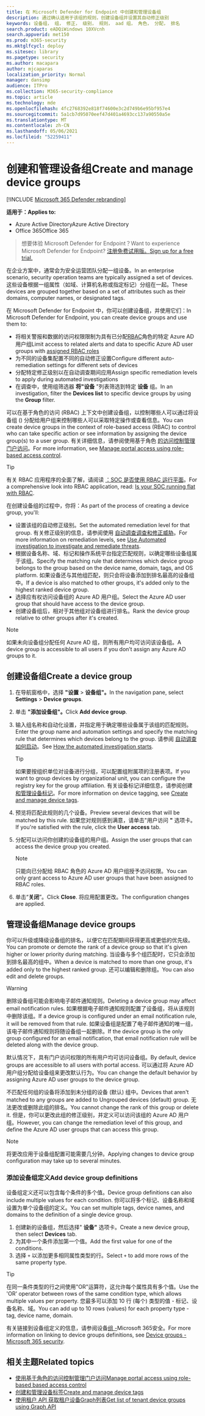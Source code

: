 ```yaml
---
title: 在 Microsoft Defender for Endpoint 中创建和管理设备组
description: 通过确认适用于该组的规则，创建设备组并设置其自动修正级别
keywords: 设备组， 组， 修正， 级别， 规则， aad 组， 角色， 分配， 排名
search.product: eADQiWindows 10XVcnh
search.appverid: met150
ms.prod: m365-security
ms.mktglfcycl: deploy
ms.sitesec: library
ms.pagetype: security
ms.author: macapara
author: mjcaparas
localization_priority: Normal
manager: dansimp
audience: ITPro
ms.collection: M365-security-compliance
ms.topic: article
ms.technology: mde
ms.openlocfilehash: 4fc2768392e818f74600e3c2d749b6e95bf957e4
ms.sourcegitcommit: 5a1cb7d95070eef47d401a4693cc137a90550a5e
ms.translationtype: MT
ms.contentlocale: zh-CN
ms.lasthandoff: 05/06/2021
ms.locfileid: "52259411"
---
```

# <a name="create-and-manage-device-groups"></a><span data-ttu-id="d73c0-104">创建和管理设备组</span><span class="sxs-lookup"><span data-stu-id="d73c0-104">Create and manage device groups</span></span>

[!INCLUDE [Microsoft 365 Defender rebranding](../../includes/microsoft-defender.md)]


<span data-ttu-id="d73c0-105">**适用于：**</span><span class="sxs-lookup"><span data-stu-id="d73c0-105">**Applies to:**</span></span>
- <span data-ttu-id="d73c0-106">Azure Active Directory</span><span class="sxs-lookup"><span data-stu-id="d73c0-106">Azure Active Directory</span></span>
- <span data-ttu-id="d73c0-107">Office 365</span><span class="sxs-lookup"><span data-stu-id="d73c0-107">Office 365</span></span>

> <span data-ttu-id="d73c0-108">想要体验 Microsoft Defender for Endpoint？</span><span class="sxs-lookup"><span data-stu-id="d73c0-108">Want to experience Microsoft Defender for Endpoint?</span></span> [<span data-ttu-id="d73c0-109">注册免费试用版。</span><span class="sxs-lookup"><span data-stu-id="d73c0-109">Sign up for a free trial.</span></span>](https://www.microsoft.com/microsoft-365/windows/microsoft-defender-atp?ocid=docs-wdatp-exposedapis-abovefoldlink)


<span data-ttu-id="d73c0-110">在企业方案中，通常会为安全运营团队分配一组设备。</span><span class="sxs-lookup"><span data-stu-id="d73c0-110">In an enterprise scenario, security operation teams are typically assigned a set of devices.</span></span> <span data-ttu-id="d73c0-111">这些设备根据一组属性（如域、计算机名称或指定标记）分组在一起。</span><span class="sxs-lookup"><span data-stu-id="d73c0-111">These devices are grouped together based on a set of attributes such as their domains, computer names, or designated tags.</span></span>

<span data-ttu-id="d73c0-112">在 Microsoft Defender for Endpoint 中，你可以创建设备组，并使用它们：</span><span class="sxs-lookup"><span data-stu-id="d73c0-112">In Microsoft Defender for Endpoint, you can create device groups and use them to:</span></span>
- <span data-ttu-id="d73c0-113">将相关警报和数据的访问权限限制为具有已分配[RBAC](rbac.md)角色的特定 Azure AD 用户组</span><span class="sxs-lookup"><span data-stu-id="d73c0-113">Limit access to related alerts and data to specific Azure AD user groups with [assigned RBAC roles](rbac.md)</span></span> 
- <span data-ttu-id="d73c0-114">为不同的设备集配置不同的自动修正设置</span><span class="sxs-lookup"><span data-stu-id="d73c0-114">Configure different auto-remediation settings for different sets of devices</span></span>
- <span data-ttu-id="d73c0-115">分配特定修正级别以在自动调查期间应用</span><span class="sxs-lookup"><span data-stu-id="d73c0-115">Assign specific remediation levels to apply during automated investigations</span></span>
- <span data-ttu-id="d73c0-116">在调查中，使用组筛选器 **将"设备** "列表筛选到特定 **设备** 组。</span><span class="sxs-lookup"><span data-stu-id="d73c0-116">In an investigation, filter the **Devices list** to specific device groups by using the **Group** filter.</span></span>

<span data-ttu-id="d73c0-117">可以在基于角色的访问 (RBAC) 上下文中创建设备组，以控制哪些人可以通过将设备组 () 分配给用户组来控制哪些人可以采取特定操作或查看信息。</span><span class="sxs-lookup"><span data-stu-id="d73c0-117">You can create device groups in the context of role-based access (RBAC) to control who can take specific action or see information by assigning the device group(s) to a user group.</span></span> <span data-ttu-id="d73c0-118">有关详细信息，请参阅使用基于角色 [的访问控制管理门户访问](rbac.md)。</span><span class="sxs-lookup"><span data-stu-id="d73c0-118">For more information, see [Manage portal access using role-based access control](rbac.md).</span></span>

>[!TIP]
> <span data-ttu-id="d73c0-119">有关 RBAC 应用程序的全面了解，请阅读 [：SOC 是否使用 RBAC 运行平面](https://techcommunity.microsoft.com/t5/Windows-Defender-ATP/Is-your-SOC-running-flat-with-limited-RBAC/ba-p/320015)。</span><span class="sxs-lookup"><span data-stu-id="d73c0-119">For a comprehensive look into RBAC application, read: [Is your SOC running flat with RBAC](https://techcommunity.microsoft.com/t5/Windows-Defender-ATP/Is-your-SOC-running-flat-with-limited-RBAC/ba-p/320015).</span></span>

<span data-ttu-id="d73c0-120">在创建设备组的过程中，你将：</span><span class="sxs-lookup"><span data-stu-id="d73c0-120">As part of the process of creating a device group, you'll:</span></span>
- <span data-ttu-id="d73c0-121">设置该组的自动修正级别。</span><span class="sxs-lookup"><span data-stu-id="d73c0-121">Set the automated remediation level for that group.</span></span> <span data-ttu-id="d73c0-122">有关修正级别的信息，请参阅使用 [自动调查调查和修正威胁](automated-investigations.md)。</span><span class="sxs-lookup"><span data-stu-id="d73c0-122">For more information on remediation levels, see [Use Automated investigation to investigate and remediate threats](automated-investigations.md).</span></span>
- <span data-ttu-id="d73c0-123">根据设备名称、域、标记和操作系统平台指定匹配规则，以确定哪些设备组属于该组。</span><span class="sxs-lookup"><span data-stu-id="d73c0-123">Specify the matching rule that determines which device group belongs to the group based on the device name, domain, tags, and OS platform.</span></span> <span data-ttu-id="d73c0-124">如果设备还与其他组匹配，则只会将设备添加到排名最高的设备组中。</span><span class="sxs-lookup"><span data-stu-id="d73c0-124">If a device is also matched to other groups, it's added only to the highest ranked device group.</span></span>
- <span data-ttu-id="d73c0-125">选择应有权访问设备组的 Azure AD 用户组。</span><span class="sxs-lookup"><span data-stu-id="d73c0-125">Select the Azure AD user group that should have access to the device group.</span></span>
- <span data-ttu-id="d73c0-126">创建设备组后，相对于其他组对设备组进行排名。</span><span class="sxs-lookup"><span data-stu-id="d73c0-126">Rank the device group relative to other groups after it's created.</span></span>

>[!NOTE]
><span data-ttu-id="d73c0-127">如果未向设备组分配任何 Azure AD 组，则所有用户均可访问该设备组。</span><span class="sxs-lookup"><span data-stu-id="d73c0-127">A device group is accessible to all users if you don’t assign any Azure AD groups to it.</span></span>

## <a name="create-a-device-group"></a><span data-ttu-id="d73c0-128">创建设备组</span><span class="sxs-lookup"><span data-stu-id="d73c0-128">Create a device group</span></span>

1. <span data-ttu-id="d73c0-129">在导航窗格中，选择 **"设置**  >  **设备组"。**</span><span class="sxs-lookup"><span data-stu-id="d73c0-129">In the navigation pane, select **Settings** > **Device groups**.</span></span>

2. <span data-ttu-id="d73c0-130">单击 **"添加设备组"。**</span><span class="sxs-lookup"><span data-stu-id="d73c0-130">Click **Add device group**.</span></span>

3. <span data-ttu-id="d73c0-131">输入组名称和自动化设置，并指定用于确定哪些设备属于该组的匹配规则。</span><span class="sxs-lookup"><span data-stu-id="d73c0-131">Enter the group name and automation settings and specify the matching rule that determines which devices belong to the group.</span></span> <span data-ttu-id="d73c0-132">请参阅 [自动调查如何启动](automated-investigations.md#how-the-automated-investigation-starts)。</span><span class="sxs-lookup"><span data-stu-id="d73c0-132">See [How the automated investigation starts](automated-investigations.md#how-the-automated-investigation-starts).</span></span>

    >[!TIP]
    ><span data-ttu-id="d73c0-133">如果要按组织单位对设备进行分组，可以配置组附属项的注册表项。</span><span class="sxs-lookup"><span data-stu-id="d73c0-133">If you want to group devices by organizational unit, you can configure the registry key for the group affiliation.</span></span> <span data-ttu-id="d73c0-134">有关设备标记详细信息，请参阅创建 [和管理设备标记](machine-tags.md)。</span><span class="sxs-lookup"><span data-stu-id="d73c0-134">For more information on device tagging, see [Create and manage device tags](machine-tags.md).</span></span>

4. <span data-ttu-id="d73c0-135">预览将匹配此规则的几个设备。</span><span class="sxs-lookup"><span data-stu-id="d73c0-135">Preview several devices that will be matched by this rule.</span></span> <span data-ttu-id="d73c0-136">如果您对规则感到满意，请单击"用户访问 **"** 选项卡。</span><span class="sxs-lookup"><span data-stu-id="d73c0-136">If you're satisfied with the rule, click the **User access** tab.</span></span>

5. <span data-ttu-id="d73c0-137">分配可以访问你创建的设备组的用户组。</span><span class="sxs-lookup"><span data-stu-id="d73c0-137">Assign the user groups that can access the device group you created.</span></span>

    >[!NOTE]
    ><span data-ttu-id="d73c0-138">只能向已分配给 RBAC 角色的 Azure AD 用户组授予访问权限。</span><span class="sxs-lookup"><span data-stu-id="d73c0-138">You can only grant access to Azure AD user groups that have been assigned to RBAC roles.</span></span>

6. <span data-ttu-id="d73c0-139">单击“**关闭**”。</span><span class="sxs-lookup"><span data-stu-id="d73c0-139">Click **Close**.</span></span> <span data-ttu-id="d73c0-140">将应用配置更改。</span><span class="sxs-lookup"><span data-stu-id="d73c0-140">The configuration changes are applied.</span></span>

## <a name="manage-device-groups"></a><span data-ttu-id="d73c0-141">管理设备组</span><span class="sxs-lookup"><span data-stu-id="d73c0-141">Manage device groups</span></span>

<span data-ttu-id="d73c0-142">你可以升级或降级设备组的排名，以便它在匹配期间获得更高或更低的优先级。</span><span class="sxs-lookup"><span data-stu-id="d73c0-142">You can promote or demote the rank of a device group so that it's given higher or lower priority during matching.</span></span> <span data-ttu-id="d73c0-143">当设备与多个组匹配时，它只会添加到排名最高的组中。</span><span class="sxs-lookup"><span data-stu-id="d73c0-143">When a device is matched to more than one group, it's added only to the highest ranked group.</span></span> <span data-ttu-id="d73c0-144">还可以编辑和删除组。</span><span class="sxs-lookup"><span data-stu-id="d73c0-144">You can also edit and delete groups.</span></span>



>[!WARNING]
><span data-ttu-id="d73c0-145">删除设备组可能会影响电子邮件通知规则。</span><span class="sxs-lookup"><span data-stu-id="d73c0-145">Deleting a device group may affect email notification rules.</span></span> <span data-ttu-id="d73c0-146">如果根据电子邮件通知规则配置了设备组，将从该规则中删除该组。</span><span class="sxs-lookup"><span data-stu-id="d73c0-146">If a device group is configured under an email notification rule, it will be removed from that rule.</span></span> <span data-ttu-id="d73c0-147">如果设备组是配置了电子邮件通知的唯一组，该电子邮件通知规则将随设备组一起删除。</span><span class="sxs-lookup"><span data-stu-id="d73c0-147">If the device group is the only group configured for an email notification, that email notification rule will be deleted along with the device group.</span></span>

<span data-ttu-id="d73c0-148">默认情况下，具有门户访问权限的所有用户均可访问设备组。</span><span class="sxs-lookup"><span data-stu-id="d73c0-148">By default, device groups are accessible to all users with portal access.</span></span> <span data-ttu-id="d73c0-149">可以通过将 Azure AD 用户组分配给设备组来更改默认行为。</span><span class="sxs-lookup"><span data-stu-id="d73c0-149">You can change the default behavior by assigning Azure AD user groups to the device group.</span></span>

<span data-ttu-id="d73c0-150">不匹配任何组的设备将添加到未分组的设备 (默认) 组中。</span><span class="sxs-lookup"><span data-stu-id="d73c0-150">Devices that aren't matched to any groups are added to Ungrouped devices (default) group.</span></span> <span data-ttu-id="d73c0-151">无法更改或删除此组的排名。</span><span class="sxs-lookup"><span data-stu-id="d73c0-151">You cannot change the rank of this group or delete it.</span></span> <span data-ttu-id="d73c0-152">但是，你可以更改此组的修正级别，并定义可以访问该组的 Azure AD 用户组。</span><span class="sxs-lookup"><span data-stu-id="d73c0-152">However, you can change the remediation level of this group, and define the Azure AD user groups that can access this group.</span></span>

>[!NOTE]
> <span data-ttu-id="d73c0-153">将更改应用于设备组配置可能需要几分钟。</span><span class="sxs-lookup"><span data-stu-id="d73c0-153">Applying changes to device group configuration may take up to several minutes.</span></span>


### <a name="add-device-group-definitions"></a><span data-ttu-id="d73c0-154">添加设备组定义</span><span class="sxs-lookup"><span data-stu-id="d73c0-154">Add device group definitions</span></span>
<span data-ttu-id="d73c0-155">设备组定义还可以包含每个条件的多个值。</span><span class="sxs-lookup"><span data-stu-id="d73c0-155">Device group definitions can also include multiple values for each condition.</span></span> <span data-ttu-id="d73c0-156">你可以将多个标记、设备名称和域设置为单个设备组的定义。</span><span class="sxs-lookup"><span data-stu-id="d73c0-156">You can set multiple tags, device names, and domains to the definition of a single device group.</span></span>

1. <span data-ttu-id="d73c0-157">创建新的设备组，然后选择" **设备"** 选项卡。</span><span class="sxs-lookup"><span data-stu-id="d73c0-157">Create a new device group, then select **Devices** tab.</span></span>
2. <span data-ttu-id="d73c0-158">为其中一个条件添加第一个值。</span><span class="sxs-lookup"><span data-stu-id="d73c0-158">Add the first value for one of the conditions.</span></span>
3. <span data-ttu-id="d73c0-159">选择 `+` 以添加更多相同属性类型的行。</span><span class="sxs-lookup"><span data-stu-id="d73c0-159">Select `+` to add more rows of the same property type.</span></span>

>[!TIP]
> <span data-ttu-id="d73c0-160">在同一条件类型的行之间使用"OR"运算符，这允许每个属性具有多个值。</span><span class="sxs-lookup"><span data-stu-id="d73c0-160">Use the 'OR' operator between rows of the same condition type, which allows multiple values per property.</span></span>
> <span data-ttu-id="d73c0-161">您最多可以添加 10 行 (每个) 类型的值 - 标记、设备名称、域。</span><span class="sxs-lookup"><span data-stu-id="d73c0-161">You can add up to 10 rows (values) for each property type - tag, device name, domain.</span></span>

<span data-ttu-id="d73c0-162">有关链接到设备组定义的信息，请参阅设备[组 -](https://sip.security.microsoft.com/homepage)Microsoft 365安全。</span><span class="sxs-lookup"><span data-stu-id="d73c0-162">For more information on linking to device groups definitions, see [Device groups - Microsoft 365 security](https://sip.security.microsoft.com/homepage).</span></span>

## <a name="related-topics"></a><span data-ttu-id="d73c0-163">相关主题</span><span class="sxs-lookup"><span data-stu-id="d73c0-163">Related topics</span></span>

- [<span data-ttu-id="d73c0-164">使用基于角色的访问控制管理门户访问</span><span class="sxs-lookup"><span data-stu-id="d73c0-164">Manage portal access using role-based based access control</span></span>](rbac.md)
- [<span data-ttu-id="d73c0-165">创建和管理设备标签</span><span class="sxs-lookup"><span data-stu-id="d73c0-165">Create and manage device tags</span></span>](machine-tags.md)
- [<span data-ttu-id="d73c0-166">使用租户 API 获取租户设备Graph列表</span><span class="sxs-lookup"><span data-stu-id="d73c0-166">Get list of tenant device groups using Graph API</span></span>](https://docs.microsoft.com/graph/api/device-list-memberof)
